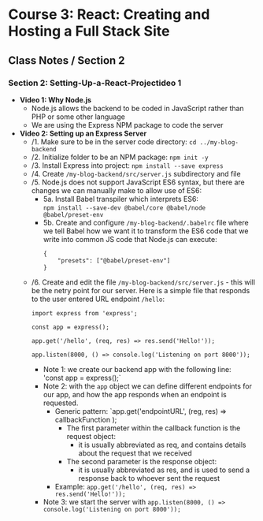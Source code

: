 # Course 3: React: Creating and Hosting a Full Stack Site
## Class Notes / Section 2

### Section 2: Setting-Up-a-React-Projectideo 1
- __Video 1: Why Node.js__
  - Node.js allows the backend to be coded in JavaScript rather than PHP or some other language
  - We are using the Express NPM package to code the server
- __Video 2: Setting up an Express Server__
  - /1. Make sure to be in the server code directory: `cd ../my-blog-backend`
  - /2. Initialize folder to be an NPM package: `npm init -y`
  - /3. Install Express into project: `npm install --save express`
  - /4. Create `/my-blog-backend/src/server.js` subdirectory and file
  - /5. Node.js does not support JavaScript ES6 syntax, but there are changes we can manually make to allow use of ES6:
    - 5a. Install Babel transpiler which interprets ES6:    
      `npm install --save-dev @babel/core @babel/node @babel/preset-env`
    - 5b. Create and configure `/my-blog-backend/.babelrc` file where we tell Babel how we want it to transform the ES6 code that we write into common JS code that Node.js can execute:
      ```
      {
          "presets": ["@babel/preset-env"]
      }
      ```
  - /6. Create and edit the file `/my-blog-backend/src/server.js` - this will be the netry point for our server. Here is a simple file that responds to the user entered URL endpoint `/hello`:
    ```
    import express from 'express';

    const app = express();

    app.get('/hello', (req, res) => res.send('Hello!'));

    app.listen(8000, () => console.log('Listening on port 8000'));
    ```
    - Note 1: we create our backend app with the following line:    
      'const app = express();`
    - Note 2:  with the `app` object we can define different endpoints for our app, and how the app responds when an endpoint is requested.
      - Generic pattern: `app.get('endpointURL', (reg, res) => callbackFunction );
        - The first parameter within the callback function is the request object:
          - it is usually abbreviated as req, and contains details about the request that we received
        - The second parameter is the response object:
          - it is usually abbreviated as res, and is used to send a response back to whoever sent the request
      - Example: `app.get('/hello', (req, res) => res.send('Hello!'));`
    - Note 3: we start the server with `app.listen(8000, () => console.log('Listening on port 8000'));`

